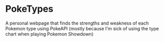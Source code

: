 # PokeTypes
A personal webpage that finds the strengths and weakness of each Pokemon type using PokeAPI (mostly because I'm sick of using the type chart when playing Pokemon Showdown)
